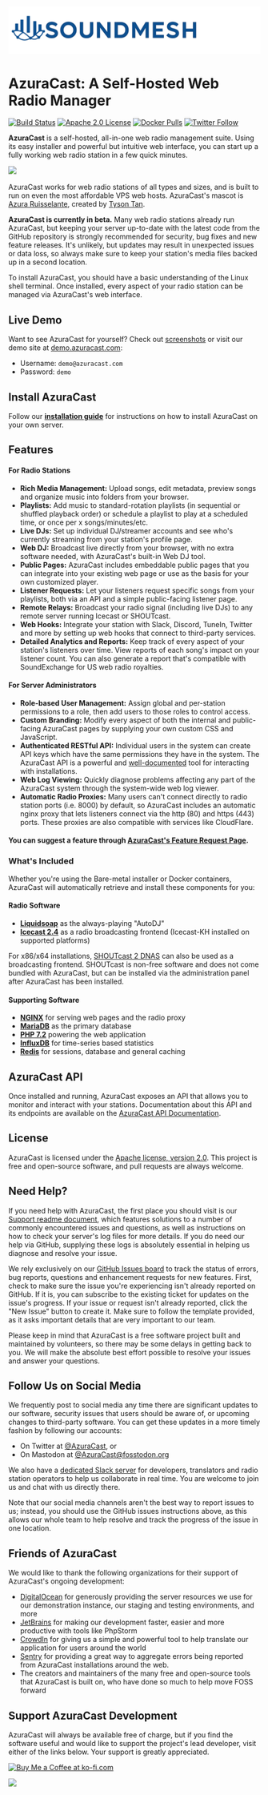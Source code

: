 ![](https://github.com/AzuraCast/AzuraCast/raw/master/resources/azuracast.png)

# AzuraCast: A Self-Hosted Web Radio Manager

[![Build Status](https://travis-ci.com/AzuraCast/AzuraCast.svg?branch=master)](https://travis-ci.com/AzuraCast/AzuraCast)
[![Apache 2.0 License](https://img.shields.io/github/license/azuracast/azuracast.svg)]()
[![Docker Pulls](https://img.shields.io/docker/pulls/azuracast/azuracast_radio.svg)](https://hub.docker.com/r/azuracast/azuracast_radio/)
[![Twitter Follow](https://img.shields.io/twitter/follow/azuracast.svg?style=social&label=Follow)](https://twitter.com/azuracast)

**AzuraCast** is a self-hosted, all-in-one web radio management suite. Using its easy installer and powerful but intuitive web interface, you can start up a fully working web radio station in a few quick minutes. 

![](https://www.azuracast.com/img/ScreenshotTour.gif)

AzuraCast works for web radio stations of all types and sizes, and is built to run on even the most affordable VPS web hosts. AzuraCast's mascot is [Azura Ruisselante](https://azuracast.com/mascot.html), created by [Tyson Tan](https://tysontan.deviantart.com/).

**AzuraCast is currently in beta.** Many web radio stations already run AzuraCast, but keeping your server up-to-date with the latest code from the GitHub repository is strongly recommended for security, bug fixes and new feature releases. It's unlikely, but updates may result in unexpected issues or data loss, so always make sure to keep your station's media files backed up in a second location.

To install AzuraCast, you should have a basic understanding of the Linux shell terminal. Once installed, every aspect of your radio station can be managed via AzuraCast's web interface.

## Live Demo

Want to see AzuraCast for yourself? Check out [screenshots](https://azuracast.com/screenshots.html) or visit
our demo site at [demo.azuracast.com](https://demo.azuracast.com/):

* Username: `demo@azuracast.com`
* Password: `demo`

## Install AzuraCast

Follow our **[installation guide](https://azuracast.com/install.html)** for instructions on how to install AzuraCast on your own server.

## Features

#### For Radio Stations

- **Rich Media Management:** Upload songs, edit metadata, preview songs and organize music into folders from your browser.
- **Playlists:** Add music to standard-rotation playlists (in sequential or shuffled playback order) or schedule a playlist to play at a scheduled time, or once per x songs/minutes/etc.
- **Live DJs:** Set up individual DJ/streamer accounts and see who's currently streaming from your station's profile page.
- **Web DJ:** Broadcast live directly from your browser, with no extra software needed, with AzuraCast's built-in Web DJ tool.
- **Public Pages:** AzuraCast includes embeddable public pages that you can integrate into your existing web page or use as the basis for your own customized player.
- **Listener Requests:** Let your listeners request specific songs from your playlists, both via an API and a simple public-facing listener page.
- **Remote Relays:** Broadcast your radio signal (including live DJs) to any remote server running Icecast or SHOUTcast.
- **Web Hooks:** Integrate your station with Slack, Discord, TuneIn, Twitter and more by setting up web hooks that connect to third-party services.
- **Detailed Analytics and Reports:** Keep track of every aspect of your station's listeners over time. View reports of each song's impact on your listener count. You can also generate a report that's compatible with SoundExchange for US web radio royalties.

#### For Server Administrators

- **Role-based User Management:** Assign global and per-station permissions to a role, then add users to those roles to control access.
- **Custom Branding:** Modify every aspect of both the internal and public-facing AzuraCast pages by supplying your own custom CSS and JavaScript. 
- **Authenticated RESTful API:** Individual users in the system can create API keys which have the same permissions they have in the system. The AzuraCast API is a powerful and [well-documented](https://www.azuracast.com/api/index.html) tool for interacting with installations. 
- **Web Log Viewing:** Quickly diagnose problems affecting any part of the AzuraCast system through the system-wide web log viewer.
- **Automatic Radio Proxies:** Many users can't connect directly to radio station ports (i.e. 8000) by default, so AzuraCast includes an automatic nginx proxy that lets listeners connect via the http (80) and https (443) ports. These proxies are also compatible with services like CloudFlare.

#### You can suggest a feature through [AzuraCast's Feature Request Page](https://features.azuracast.com/).

### What's Included

Whether you're using the Bare-metal installer or Docker containers, AzuraCast will automatically retrieve and install these components for you:

#### Radio Software

* **[Liquidsoap](https://www.liquidsoap.info/)** as the always-playing "AutoDJ"
* **[Icecast 2.4](https://icecast.org/)** as a radio broadcasting frontend (Icecast-KH installed on supported platforms)

For x86/x64 installations, [SHOUTcast 2 DNAS](http://wiki.shoutcast.com/wiki/SHOUTcast_DNAS_Server_2) can also be used as a broadcasting frontend. SHOUTcast is non-free software and does not come bundled with AzuraCast, but can be installed via the administration panel after AzuraCast has been installed.

#### Supporting Software

* **[NGINX](https://www.nginx.com)** for serving web pages and the radio proxy
* **[MariaDB](https://mariadb.org/)** as the primary database
* **[PHP 7.2](https://secure.php.net/)** powering the web application
* **[InfluxDB](https://www.influxdata.com/)** for time-series based statistics
* **[Redis](https://redis.io/)** for sessions, database and general caching 

## AzuraCast API

Once installed and running, AzuraCast exposes an API that allows you to monitor and interact with your stations. Documentation about this API and its endpoints are available on the [AzuraCast API Documentation](https://www.azuracast.com/api/index.html).

## License

AzuraCast is licensed under the [Apache license, version 2.0](https://github.com/AzuraCast/AzuraCast/blob/master/License.txt). This project is free and open-source software, and pull requests are always welcome.

## Need Help?

If you need help with AzuraCast, the first place you should visit is our [Support readme document](https://github.com/AzuraCast/AzuraCast/blob/master/SUPPORT.md), which features solutions to a number of commonly encountered issues and questions, as well as instructions on how to check your server's log files for more details. If you do need our help via GitHub, supplying these logs is absolutely essential in helping us diagnose and resolve your issue.

We rely exclusively on our [GitHub Issues board](https://github.com/AzuraCast/AzuraCast/issues?q=is%3Aissue+is%3Aopen+sort%3Aupdated-desc) to track the status of errors, bug reports, questions and enhancement requests for new features. First, check to make sure the issue you're experiencing isn't already reported on GitHub. If it is, you can subscribe to the existing ticket for updates on the issue's progress. If your issue or request isn't already reported, click the "New Issue" button to create it. Make sure to follow the template provided, as it asks important details that are very important to our team.

Please keep in mind that AzuraCast is a free software project built and maintained by volunteers, so there may be some delays in getting back to you. We will make the absolute best effort possible to resolve your issues and answer your questions.

## Follow Us on Social Media

We frequently post to social media any time there are significant updates to our software, security issues that users should be aware of, or upcoming changes to third-party software. You can get these updates in a more timely fashion by following our accounts:

- On Twitter at [@AzuraCast](https://twitter.com/azuracast), or
- On Mastodon at [@AzuraCast@fosstodon.org](https://fosstodon.org/@AzuraCast)

We also have a [dedicated Slack server](https://join.slack.com/t/azuracast/shared_invite/enQtNDgyNzA4NzY2MzU3LWNmZjY3MmZlZGI1NzQ0OWEzMDBlMDk4MWVkMGMwMjAwYWQxZjdjYzRkYmM2NDkwZjc3ODI0N2UxY2M3ZjIxZWI) for developers, translators and radio station operators to help us collaborate in real time. You are welcome to join us and chat with us directly there.

Note that our social media channels aren't the best way to report issues to us; instead, you should use the GitHub issues instructions above, as this allows our whole team to help resolve and track the progress of the issue in one location.

## Friends of AzuraCast

We would like to thank the following organizations for their support of AzuraCast's ongoing development:

- [DigitalOcean](https://m.do.co/c/21612b90440f) for generously providing the server resources we use for our demonstration instance, our staging and testing environments, and more
- [JetBrains](https://www.jetbrains.com/) for making our development faster, easier and more productive with tools like PhpStorm
- [CrowdIn](https://crowdin.com/) for giving us a simple and powerful tool to help translate our application for users around the world
- [Sentry](https://sentry.io/) for providing a great way to aggregate errors being reported from AzuraCast installations around the web.
- The creators and maintainers of the many free and open-source tools that AzuraCast is built on, who have done so much to help move FOSS forward

## Support AzuraCast Development

AzuraCast will always be available free of charge, but if you find the software useful and would like to support the project's lead developer, visit either of the links below. Your support is greatly appreciated.

<a href="https://ko-fi.com/A736ATQ" target="_blank" title="Buy me a coffee!"><img height='32' style='border:0px;height:32px;' src='https://az743702.vo.msecnd.net/cdn/kofi1.png?v=b' border='0' alt='Buy Me a Coffee at ko-fi.com' /></a>

<a href="https://www.patreon.com/bePatron?u=232463" target="_blank" title="Become a Patron"><img src="https://c5.patreon.com/external/logo/become_a_patron_button.png"></a>
